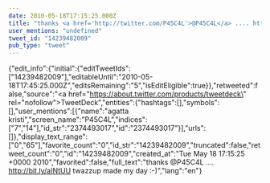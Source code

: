 ```yaml
---
date: 2010-05-18T17:15:25.000Z
title: "thanks <a href='http://twitter.com/P45C4L'>@P45C4L</a> .... http://bit.ly/aINtUU twazzup  made my day :-)″"
user_mentions: "undefined"
tweet_id: "14239482009"
pub_type: "tweet"
---
```

{"edit_info":{"initial":{"editTweetIds":["14239482009"],"editableUntil":"2010-05-18T17:45:25.000Z","editsRemaining":"5","isEditEligible":true}},"retweeted":false,"source":"<a href=\"https://about.twitter.com/products/tweetdeck\" rel=\"nofollow\">TweetDeck</a>","entities":{"hashtags":[],"symbols":[],"user_mentions":[{"name":"agatta kristi","screen_name":"P45C4L","indices":["7","14"],"id_str":"2374493017","id":"2374493017"}],"urls":[]},"display_text_range":["0","65"],"favorite_count":"0","id_str":"14239482009","truncated":false,"retweet_count":"0","id":"14239482009","created_at":"Tue May 18 17:15:25 +0000 2010","favorited":false,"full_text":"thanks @P45C4L .... http://bit.ly/aINtUU twazzup  made my day :-)","lang":"en"}
